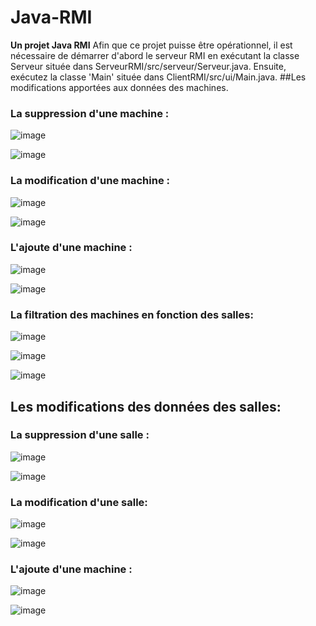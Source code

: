 # Java-RMI
**Un projet Java RMI**
Afin que ce projet puisse être opérationnel, il est nécessaire de démarrer d'abord le serveur RMI en exécutant la 
classe Serveur située dans ServeurRMI/src/serveur/Serveur.java.
Ensuite, exécutez la classe 'Main' située dans ClientRMI/src/ui/Main.java.
##Les modifications apportées aux données des machines.

### La suppression d'une machine :

![image](https://github.com/adnan-khadija/Java-RMI/assets/147508009/30b8c6c1-df8b-45f5-8ded-ce1ddc4d4b71)

![image](https://github.com/adnan-khadija/Java-RMI/assets/147508009/72c35fdf-52f2-450f-8436-eef889d4038c)

### La modification d'une machine :
![image](https://github.com/adnan-khadija/Java-RMI/assets/147508009/22f0842c-80b1-4694-8146-0020db458830)

![image](https://github.com/adnan-khadija/Java-RMI/assets/147508009/69fd7d19-aafe-4e8d-8692-5aadee4a0cb5)

### L'ajoute d'une machine :

![image](https://github.com/adnan-khadija/Java-RMI/assets/147508009/46b1472d-50c0-4620-bb4b-f94d8881e777)

![image](https://github.com/adnan-khadija/Java-RMI/assets/147508009/da8f45ee-2b3e-4d30-85ea-a4335b28b753)

### La filtration des machines en fonction des salles:
![image](https://github.com/adnan-khadija/Java-RMI/assets/147508009/6bb7030f-59cf-4944-8254-c96b6bbc462c)

![image](https://github.com/adnan-khadija/Java-RMI/assets/147508009/4cf4e21f-e167-4974-80d5-68bbb2cc5c75)

![image](https://github.com/adnan-khadija/Java-RMI/assets/147508009/0bbc562b-125f-421a-ba2f-f68721ece9e3)

## Les modifications des données des salles:

### La suppression d'une salle :

![image](https://github.com/adnan-khadija/Java-RMI/assets/147508009/4e5b5688-0c7c-459d-8899-ba5db02f2bd5)

![image](https://github.com/adnan-khadija/Java-RMI/assets/147508009/e62cdde9-4189-4b6f-8cb4-9f3b362155d7)

### La modification d'une salle:

![image](https://github.com/adnan-khadija/Java-RMI/assets/147508009/b8786b19-e544-424e-913a-3b86b5da7ffe)

![image](https://github.com/adnan-khadija/Java-RMI/assets/147508009/318e201c-f3ff-4958-b99d-eab7c08cbe61)

### L'ajoute d'une machine :

![image](https://github.com/adnan-khadija/Java-RMI/assets/147508009/3611adc0-0c36-43b4-bfca-b182f2794156)

![image](https://github.com/adnan-khadija/Java-RMI/assets/147508009/0946b610-0243-4383-91c5-e18a8b063bfa)













